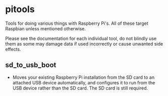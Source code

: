 # pitools
Tools for doing various things with Raspberry Pi's. All of these target Raspbian unless mentioned otherwise.

Please see the documentation for each individual tool, do not blindly use them as some may damage data if used incorrectly or cause unwanted side effects.

## sd_to_usb_boot

* Moves your existing Raspberry Pi installation from the SD card to an attached USB device automatically, and configures it to run from the USB device rather than the SD card. The SD card is still required.
